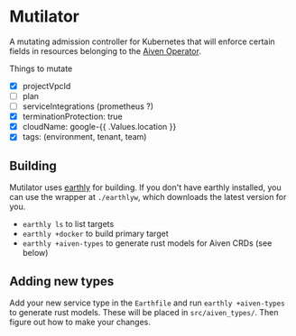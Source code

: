 Mutilator
=========

A mutating admission controller for Kubernetes that will enforce certain fields in resources belonging to the [Aiven Operator](https://github.com/aiven/aiven-operator).

Things to mutate

- [X] projectVpcId
- [ ] plan
- [ ] serviceIntegrations (prometheus ?)
- [X] terminationProtection: true
- [X] cloudName: google-{{ .Values.location }}
- [X] tags: (environment, tenant, team)

## Building 

Mutilator uses [earthly](https://earthly.dev) for building. 
If you don't have earthly installed, you can use the wrapper at `./earthlyw`, which downloads the latest version for you.

* `earthly ls` to list targets
* `earthly +docker` to build primary target
* `earthly +aiven-types` to generate rust models for Aiven CRDs (see below)

## Adding new types

Add your new service type in the `Earthfile` and run `earthly +aiven-types` to generate rust models.
These will be placed in `src/aiven_types/`.
Then figure out how to make your changes.
